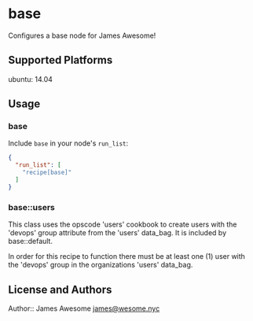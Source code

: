 # base

Configures a base node for James Awesome!

## Supported Platforms

ubuntu: 14.04

## Usage

### base

Include `base` in your node's `run_list`:

```json
{
  "run_list": [
    "recipe[base]"
  ]
}
```

### base::users

This class uses the opscode 'users' cookbook to create users with the 'devops' group attribute
from the 'users' data_bag. It is included by base::default. 

In order for this recipe to function there must be at least one (1) user with the 'devops' group 
in the organizations 'users' data_bag.

## License and Authors

Author:: James Awesome <james@wesome.nyc>
